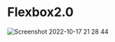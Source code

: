 # Flexbox2.0

![Screenshot 2022-10-17 21 28 44](https://user-images.githubusercontent.com/92842188/196254834-58ac7382-0e2b-4f69-b244-f20c1b0aaedb.png)

